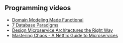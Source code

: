 ## Programming videos

- [Domain Modeling Made Functional](https://www.youtube.com/watch?v=1pSH8kElmM4)
- [7 Database Paradigms](https://www.youtube.com/watch?v=W2Z7fbCLSTw)
- [Design Microservice Architectures the Right Way](https://www.youtube.com/watch\?v\=j6ow-UemzBc)
- [Mastering Chaos - A Netflix Guide to Microservices](https://www.youtube.com/watch\?v\=CZ3wIuvmHeM)
